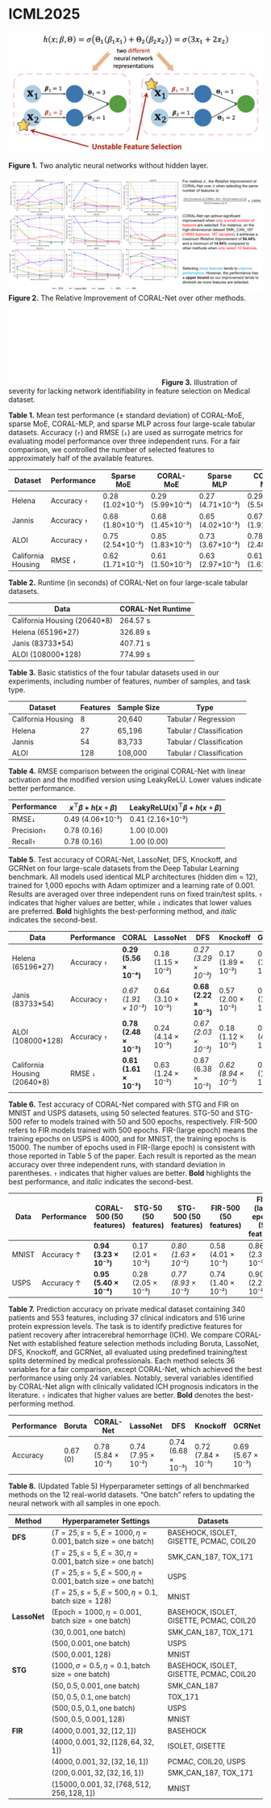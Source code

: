 # ICML2025

![Two analytic neural networks without hidden layer.](identifiability.png)

**Figure 1.** Two analytic neural networks without hidden layer.


![Relative Improvement.](Relative_Improvement.png)
**Figure 2.** The Relative Improvement of CORAL-Net over other methods.

![Medical.](feature_selection_medical.pdf)
**Figure 3.** Illustration of severity for lacking network identifiability in feature selection on Medical dataset.








**Table 1.** Mean test performance (± standard deviation) of CORAL-MoE, sparse MoE, CORAL-MLP, and sparse MLP across four large-scale tabular datasets. Accuracy (`↑`) and RMSE (`↓`) are used as surrogate metrics for evaluating model performance over three independent runs. For a fair comparison, we controlled the number of selected features to approximately half of the available features.

| Dataset             | Performance | Sparse MoE           | CORAL-MoE           | Sparse MLP           | CORAL-MLP           |
|---------------------|-------------|-----------------------|----------------------|-----------------------|---------------------|
| Helena              | Accuracy `↑`  | 0.28 (1.02×10⁻³)      | 0.29 (5.99×10⁻⁴)     | 0.27 (4.71×10⁻³)      | 0.29 (5.56×10⁻⁴)    |
| Jannis              | Accuracy `↑`  | 0.68 (1.80×10⁻³)      | 0.68 (1.45×10⁻³)     | 0.65 (4.02×10⁻³)      | 0.67 (1.91×10⁻³)    |
| ALOI                | Accuracy `↑`  | 0.75 (2.54×10⁻³)      | 0.85 (1.83×10⁻³)     | 0.73 (3.67×10⁻³)      | 0.78 (2.48×10⁻³)    |
| California Housing  | RMSE `↓`      | 0.62 (1.71×10⁻³)      | 0.61 (1.50×10⁻³)     | 0.63 (2.97×10⁻³)      | 0.61 (1.61×10⁻³)    |


**Table 2.** Runtime (in seconds) of CORAL-Net on four large-scale tabular datasets.

| Data                        | CORAL-Net Runtime |
|-----------------------------|-------------------|
| California Housing (20640*8) | 264.57 s          |
| Helena (65196*27)           | 326.89 s          |
| Janis (83733*54)            | 407.71 s          |
| ALOI (108000*128)           | 774.99 s          |

**Table 3.** Basic statistics of the four tabular datasets used in our experiments, including number of features, number of samples, and task type.

| Dataset            | Features | Sample Size | Type                     |
|--------------------|----------|-------------|--------------------------|
| California Housing | 8        | 20,640      | Tabular / Regression     |
| Helena             | 27       | 65,196      | Tabular / Classification |
| Jannis             | 54       | 83,733      | Tabular / Classification |
| ALOI               | 128      | 108,000     | Tabular / Classification |

**Table 4.** RMSE comparison between the original CORAL-Net with linear activation and the modified version using LeakyReLU. Lower values indicate better performance.

|Performance|$x^\top \beta + h(x \circ \beta)$|$\text{LeakyReLU(x)}^\top \beta + h(x \circ \beta)$|
|--|--|--|
|RMSE`↓`|0.49 (4.06×10⁻³)|0.41 (2.16×10⁻³)|
|Precision`↑`|0.78 (0.16)|1.00 (0.00)|
|Recall`↑`|0.78 (0.16)|1.00 (0.00)|

**Table 5.** Test accuracy of CORAL-Net, LassoNet, DFS, Knockoff, and GCRNet on four large-scale datasets from the Deep Tabular Learning benchmark. All models used identical MLP architectures (hidden dim = 12), trained for 1,000 epochs with Adam optimizer and a learning rate of 0.001. Results are averaged over three independent runs on fixed train/test splits. `↑` indicates that higher values are better, while `↓` indicates that lower values are preferred. **Bold** highlights the best-performing method, and _italic_ indicates the second-best.

| Data | Performance | CORAL               | LassoNet            | DFS                 | Knockoff            | GCRNet              |
|------|-------------|---------------------|---------------------|---------------------|---------------------|---------------------|
| Helena (65196*27)   | Accuracy  `↑`      | **0.29 (5.56 × 10⁻⁴)**  | 0.18 (1.15 × 10⁻²)  | *0.27 (3.29 × 10⁻³)*  | 0.17 (1.89 × 10⁻²)  | 0.15 (1.41 × 10⁻³)  |
| Janis (83733*54)   | Accuracy     `↑`    | *0.67 (1.91 × 10⁻³)*  | 0.64 (3.10 × 10⁻³)  | **0.68 (2.22 × 10⁻³)**  | 0.57 (2.00 × 10⁻²)  | 0.34 (1.77 × 10⁻³)  |
| ALOI (108000*128) | Accuracy      `↑`   | **0.78 (2.48 × 10⁻³)**  | 0.24 (4.14 × 10⁻³)  | *0.67 (2.03 × 10⁻³)*  | 0.18 (1.12 × 10⁻²)  | 0.24 (4.98 × 10⁻³)  |
| California Housing (20640*8)   | RMSE  `↓`      | **0.61 (1.61 × 10⁻³)**  | 0.63 (1.24 × 10⁻²)  | 0.87 (6.38 × 10⁻²)  | *0.62 (8.94 × 10⁻³)*  | 0.65 (1.48 × 10⁻²)  |


**Table 6.** Test accuracy of CORAL-Net compared with STG and FIR on MNIST and USPS datasets, using 50 selected features. STG-50 and STG-500 refer to models trained with 50 and 500 epochs, respectively. FIR-500 refers to FIR models trained with 500 epochs. FIR-(large epoch) means the training epochs on USPS is 4000, and for MNIST, the training epochs is 15000. The number of epochs used in FIR-(large epoch) is consistent with those reported in Table 5 of the paper.  Each result is reported as the mean accuracy over three independent runs, with standard deviation in parentheses. `↑` indicates that higher values are better. **Bold** highlights the best performance, and _italic_ indicates the second-best.

| Data  | Performance | CORAL-500 (50 features) | STG-50 (50 features) | STG-500 (50 features) | FIR-500 (50 features) | FIR-(large epoch) (50 features) |
|-------|-------------|--------------------------|------------------------|-------------------------|------------------------|---------------------------|
| MNIST | Accuracy ↑   | **0.94 (3.23 × 10⁻³)**   | 0.17 (2.01 × 10⁻²)     | _0.80 (1.63 × 10⁻²)_    | 0.58 (4.01 × 10⁻³)     | 0.86 (2.35 × 10⁻³)        |
| USPS  | Accuracy ↑   | **0.95 (5.40 × 10⁻⁴)**   | 0.28 (2.05 × 10⁻³)     | _0.77 (8.93 × 10⁻³)_    | 0.74 (1.40 × 10⁻²)     | 0.90 (2.23 × 10⁻²)        |

**Table 7.** Prediction accuracy on private medical dataset containing 340 patients and 553 features, including 37 clinical indicators and 516 urine protein expression levels. The task is to identify predictive features for patient recovery after intracerebral hemorrhage (ICH). We compare CORAL-Net with established feature selection methods including Boruta, LassoNet, DFS, Knockoff, and GCRNet, all evaluated using predefined training/test splits determined by medical professionals. Each method selects 36 variables for a fair comparison, except CORAL-Net, which achieved the best performance using only 24 variables. Notably, several variables identified by CORAL-Net align with clinically validated ICH prognosis indicators in the literature. `↑` indicates that higher values are better. **Bold** denotes the best-performing method.

| Performance | Boruta | CORAL-Net | LassoNet | DFS   | Knockoff | GCRNet |
|-------------|--------|-----------|----------|-------|----------|--------|
| Accuracy    | 0.67 (0) | 0.78 (5.84 × 10⁻³) | 0.74 (7.95 × 10⁻²) | 0.74 (6.68 × 10⁻³) | 0.72 (7.84 × 10⁻³) | 0.69 (5.67 × 10⁻³) |

**Table 8.** (Updated Table 5) Hyperparameter settings of all benchmarked methods on the 12 real-world datasets. “One batch” refers to updating the neural network with all samples in one epoch.

| Method     | Hyperparameter Settings                                                                 | Datasets                                               |
|------------|-------------------------------------------------------------------------------------------|--------------------------------------------------------|
| **DFS**    | $(T=25, s=5, E=1000, \eta=0.001, \text{batch size} = \text{one batch})$                  | BASEHOCK, ISOLET, GISETTE, PCMAC, COIL20              |
|            | $(T=25, s=5, E=30, \eta=0.001, \text{batch size} = \text{one batch})$                    | SMK_CAN_187, TOX_171                                   |
|            | $(T=25, s=5, E=500, \eta=0.001, \text{batch size} = \text{one batch})$                   | USPS                                                   |
|            | $(T=25, s=5, E=500, \eta=0.1, \text{batch size} = 128)$                                  | MNIST                                                  |
| **LassoNet** | $(\text{Epoch}=1000, \eta=0.001, \text{batch size} = \text{one batch})$               | BASEHOCK, ISOLET, GISETTE, PCMAC, COIL20              |
|            | $(30, 0.001, \text{one batch})$                                                          | SMK_CAN_187, TOX_171                                   |
|            | $(500, 0.001, \text{one batch})$                                                         | USPS                                                   |
|            | $(500, 0.001, 128)$                                                                      | MNIST                                                  |
| **STG**     | $(1000, \sigma=0.5, \eta=0.1, \text{batch size} = \text{one batch})$                    | BASEHOCK, ISOLET, GISETTE, PCMAC, COIL20              |
|            | $(50, 0.5, 0.001, \text{one batch})$                                                     | SMK_CAN_187                                            |
|            | $(50, 0.5, 0.1, \text{one batch})$                                                       | TOX_171                                                |
|            | $(500, 0.5, 0.1, \text{one batch})$                                                       | USPS                                                   |
|            | $(500, 0.5, 0.001, 128)$                                                                  | MNIST                                                  |
| **FIR**     | $(4000, 0.001, 32, [12, 1])$                                                             | BASEHOCK                                               |
|            | $(4000, 0.001, 32, [128, 64, 32, 1])$                                                    | ISOLET, GISETTE                                        |
|            | $(4000, 0.001, 32, [32, 16, 1])$                                                         | PCMAC, COIL20, USPS                                    |
|            | $(200, 0.001, 32, [32, 16, 1])$                                                          | SMK_CAN_187, TOX_171                                   |
|            | $(15000, 0.001, 32, [768, 512, 256, 128, 1])$                                            | MNIST                                                  |

